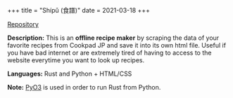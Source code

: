 +++
title = "Shípǔ (食譜)"
date = 2021-03-18
+++

<a href="https://github.com/sjinno/shipu" target="\_blank" class="repo"><i class="fab fa-github"></i> Repository</a>

**Description:** This is an **offline recipe maker** by scraping the data of your favorite recipes from Cookpad JP and save it into its own html file. Useful if you have bad internet or are extremely tired of having to access to the website everytime you want to look up recipes.

**Languages:** Rust and Python + HTML/CSS

**Note:** [PyO3](https://pyo3.rs/v0.13.2/) is used in order to run Rust from Python.
